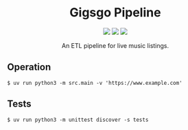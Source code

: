 <h1 align="center" id="title">Gigsgo Pipeline</h1>

<p align="center">
  <a href="https://github.com/essteer/gigsgo-pipeline/actions/workflows/test.yaml"><img src="https://github.com/essteer/gigsgo-pipeline/actions/workflows/test.yaml/badge.svg"></a>
  <a href="https://pypi.org/project/gigsgo-pipeline/"><img src="https://img.shields.io/badge/Python-3.10_~_3.13-3776AB.svg?style=flat&logo=Python&logoColor=white"></a>
  <a href="https://snyk.io/test/github/essteer/gigsgo-pipeline"><img src="https://snyk.io/test/github/essteer/gigsgo-pipeline/badge.svg?name=Snyk&style=flat&logo=Snyk"></a>
</p>

<p align="center">
An ETL pipeline for live music listings.
</p>

## Operation

```console
$ uv run python3 -m src.main -v 'https://www.example.com'
```

## Tests

```console
$ uv run python3 -m unittest discover -s tests
```
